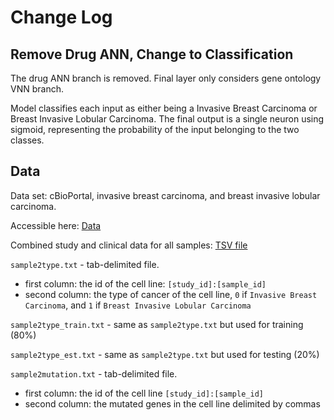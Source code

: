 # Change Log

## Remove Drug ANN, Change to Classification

The drug ANN branch is removed. Final layer only considers gene ontology VNN branch.

Model classifies each input as either being a Invasive Breast Carcinoma or Breast Invasive Lobular Carcinoma. The final output is a single neuron using sigmoid, representing the probability of the input belonging to the two classes.

## Data

Data set: cBioPortal, invasive breast carcinoma, and breast invasive lobular carcinoma.

Accessible here: [Data](https://www.cbioportal.org/study/summary?id=acbc_mskcc_2015%2Cbrca_hta9_htan_2022%2Cbrca_metabric%2Cbreast_msk_2018%2Cbrca_pareja_msk_2020%2Cbrca_mskcc_2019%2Cbreast_alpelisib_2020%2Cbrca_smc_2018%2Cbrca_bccrc_xenograft_2014%2Cbfn_duke_nus_2015%2Cbrca_bccrc%2Cbrca_broad%2Cbrca_sanger%2Cbrca_tcga_pub2015%2Cbrca_tcga%2Cbrca_tcga_pub%2Cbrca_tcga_pan_can_atlas_2018%2Cbrca_jup_msk_2020%2Cbrca_mapk_hp_msk_2021%2Cmbc_msk_2021%2Cbrca_igr_2015%2Cbreast_ink4_msk_2021%2Cbrca_cptac_2020%2Cbrca_mbcproject_wagle_2017%2Cbrca_mbcproject_2022)

Combined study and clinical data for all samples: [TSV file](https://www.cbioportal.org/study/clinicalData?id=acbc_mskcc_2015%2Cbrca_hta9_htan_2022%2Cbrca_metabric%2Cbreast_msk_2018%2Cbrca_pareja_msk_2020%2Cbrca_mskcc_2019%2Cbreast_alpelisib_2020%2Cbrca_smc_2018%2Cbrca_bccrc_xenograft_2014%2Cbfn_duke_nus_2015%2Cbrca_bccrc%2Cbrca_broad%2Cbrca_sanger%2Cbrca_tcga_pub2015%2Cbrca_tcga%2Cbrca_tcga_pub%2Cbrca_tcga_pan_can_atlas_2018%2Cbrca_jup_msk_2020%2Cbrca_mapk_hp_msk_2021%2Cmbc_msk_2021%2Cbrca_igr_2015%2Cbreast_ink4_msk_2021%2Cbrca_cptac_2020%2Cbrca_mbcproject_wagle_2017%2Cbrca_mbcproject_2022)

`sample2type.txt` - tab-delimited file.
* first column: the id of the cell line: `[study_id]:[sample_id]`
* second column: the type of cancer of the cell line, `0` if `Invasive Breast Carcinoma`, and `1` if `Breast Invasive Lobular Carcinoma`

`sample2type_train.txt` - same as `sample2type.txt` but used for training (80%)

`sample2type_est.txt` - same as `sample2type.txt` but used for testing (20%)

`sample2mutation.txt` - tab-delimited file.
* first column: the id of the cell line `[study_id]:[sample_id]`
* second column: the mutated genes in the cell line delimited by commas